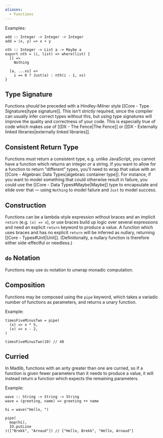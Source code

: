 ```yaml
---
aliases:
  - Functions
---
```

Examples:
```
add :: Integer -> Integer -> Integer
add = (x, y) => x + y

nth :: Integer -> List a -> Maybe a
export nth = (i, list) => where(list) {
  [] =>
    Nothing

  [a, ...xs] =>
    i == 0 ? Just(a) : nth(i - 1, xs)
}
```

## Type Signature

Functions _should_ be preceded with a Hindley-Milner style [[Core - Type Signatures|type signature]]. This isn't _strictly_ required, since the compiler can usually infer correct types without this, but using type signatures will improve the quality and correctness of your code. This is especially true of code which makes use of [[DX - The Fence|The Fence]] or [[DX - Externally linked libraries|externally linked libraries]].

## Consistent Return Type

Functions _must_ return a consistent type, e.g. unlike JavaScript, you cannot have a function which returns an integer _or_ a string. If you want to allow for a function to return "different" types, you'll need to wrap that value with an [[Core - Algebraic Data Types|algebraic container type]]. For instance, if you want to model something that could otherwise result in failure, you could use the [[Core - Data Types#Maybe|Maybe]] type to encapsulate and elide over that — using `Nothing` to model failure and `Just` to model success.

## Construction

Functions can be a lambda-style expression without braces and an implicit `return`  (e.g. `(x) => x`), or use braces build up logic over several expressions and need an explicit `return` keyword to produce a value. A function which uses braces and has no explicit `return` will be inferred as nullary, returning [[Core - Types#Unit|Unit]]. (Definitionally, a nullary function is therefore either side-effectful or needless.)

## `do` Notation

Functions may use `do` notation to unwrap monadic computation.
## Composition

Functions may be composed using the `pipe` keyword, which takes a variadic number of functions as parameters, and returns a unary function.

Example:
```
timesFiveMinusTwo = pipe(
  (x) => x * 5,
  (x) => x - 2,
)

timesFiveMinusTwo(10) // 48
```

## Curried

In Madlib, functions with an arity greater than one are curried, so if a function is given fewer parameters than it needs to produce a value, it will instead return a function which expects the remaining parameters.

Example:
```
wave :: String -> String -> String
wave = (greeting, name) => greeting ++ name

hi = wave("Hello, ")

pipe(
  map(hi),
  IO.putLine
)(["Brekk", "Arnaud"]) // ["Hello, Brekk", "Hello, Arnaud"]
```